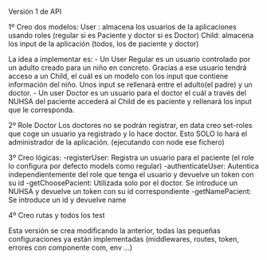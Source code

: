 Versión 1 de API

1º Creo dos modelos: 
    User : almacena los usuarios de la aplicaciones usando roles (regular si es Paciente y doctor si es Doctor)
    Child: almacena los input de la aplicación (todos, los de paciente y doctor)

La idea a implementar es: 
    - Un User Regular es un usuario controlado por un adulto creado para un niño en concreto.
    Gracias a ese usuario tendrá acceso a un Child, el cuál es un modelo con los input que contiene información del niño. Unos input se rellenará entre el adulto(el padre) y un doctor.
    - Un user Doctor es un usuario para el doctor el cuál a través del NUHSA del paciente accederá al Child de es paciente y rellenará los input que le corresponda.


2º Role Doctor
    Los doctores no se podrán registrar, en data creo set-roles que coge un usuario ya registrado y lo hace doctor. Esto SOLO lo hará el administrador de la aplicación. (ejecutando con node ese fichero)


3º Creo lógicas:
    -registerUser: Registra un usuario para el paciente (el role lo configura por defecto models como regular)
    -authenticateUser: Autentica independientemente del role que tenga el usuario y devuelve un token con su id
    -getChoosePacient: Utilizada solo por el doctor. Se introduce un NUHSA y devuelve un token con su id correspondiente
    -getNamePacient: Se introduce un id y devuelve name


4º Creo rutas y todos los test


Esta versión se crea modificando la anterior, todas las pequeñas configuraciones ya están implementadas
(middlewares, routes, token, errores con componente com, env ...)